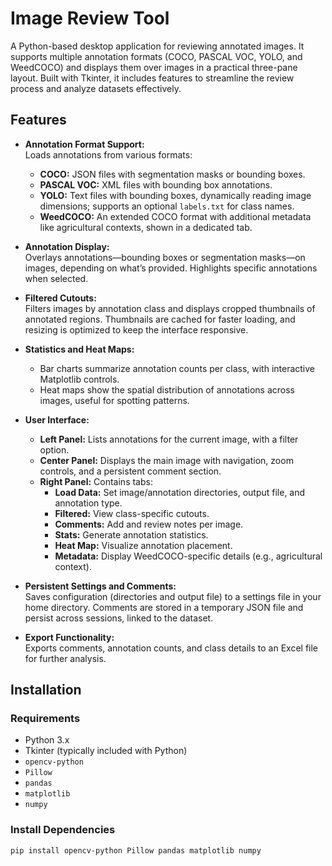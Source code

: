 # Image Review Tool

A Python-based desktop application for reviewing annotated images. It supports multiple annotation formats (COCO, PASCAL
VOC, YOLO, and WeedCOCO) and displays them over images in a practical three-pane layout. Built with Tkinter, it includes
features to streamline the review process and analyze datasets effectively.

## Features

- **Annotation Format Support:**  
  Loads annotations from various formats:
    - **COCO:** JSON files with segmentation masks or bounding boxes.
    - **PASCAL VOC:** XML files with bounding box annotations.
    - **YOLO:** Text files with bounding boxes, dynamically reading image dimensions; supports an optional `labels.txt`
      for class names.
    - **WeedCOCO:** An extended COCO format with additional metadata like agricultural contexts, shown in a dedicated
      tab.

- **Annotation Display:**  
  Overlays annotations—bounding boxes or segmentation masks—on images, depending on what’s provided. Highlights specific
  annotations when selected.

- **Filtered Cutouts:**  
  Filters images by annotation class and displays cropped thumbnails of annotated regions. Thumbnails are cached for
  faster loading, and resizing is optimized to keep the interface responsive.

- **Statistics and Heat Maps:**
    - Bar charts summarize annotation counts per class, with interactive Matplotlib controls.
    - Heat maps show the spatial distribution of annotations across images, useful for spotting patterns.

- **User Interface:**
    - **Left Panel:** Lists annotations for the current image, with a filter option.
    - **Center Panel:** Displays the main image with navigation, zoom controls, and a persistent comment section.
    - **Right Panel:** Contains tabs:
        - **Load Data:** Set image/annotation directories, output file, and annotation type.
        - **Filtered:** View class-specific cutouts.
        - **Comments:** Add and review notes per image.
        - **Stats:** Generate annotation statistics.
        - **Heat Map:** Visualize annotation placement.
        - **Metadata:** Display WeedCOCO-specific details (e.g., agricultural context).

- **Persistent Settings and Comments:**  
  Saves configuration (directories and output file) to a settings file in your home directory. Comments are stored in a
  temporary JSON file and persist across sessions, linked to the dataset.

- **Export Functionality:**  
  Exports comments, annotation counts, and class details to an Excel file for further analysis.

## Installation

### Requirements

- Python 3.x
- Tkinter (typically included with Python)
- `opencv-python`
- `Pillow`
- `pandas`
- `matplotlib`
- `numpy`

### Install Dependencies

```bash
pip install opencv-python Pillow pandas matplotlib numpy